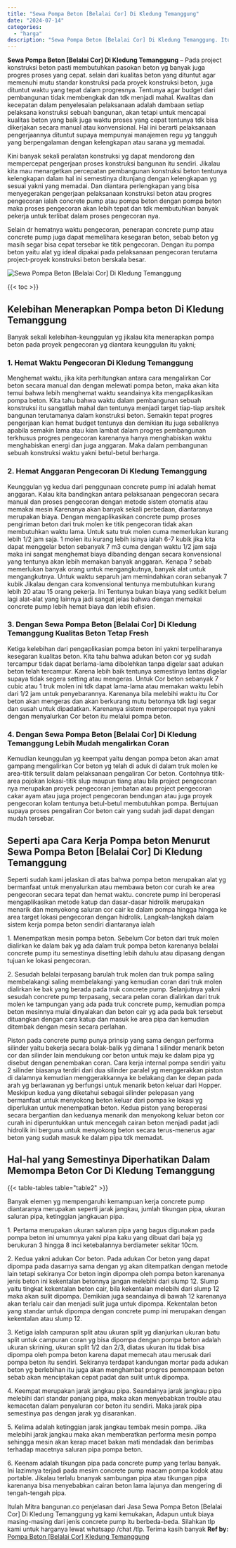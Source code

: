 ```yaml
---
title: "Sewa Pompa Beton [Belalai Cor] Di Kledung Temanggung"
date: "2024-07-14"
categories: 
  - "harga"
description: "Sewa Pompa Beton [Belalai Cor] Di Kledung Temanggung. Itulah Mitra bangunan.co penjelasan dari Jasa Sewa Pompa Beton [Belalai Cor] Di Kledung Temanggung yg..."
---
```


**Sewa Pompa Beton \[Belalai Cor\] Di Kledung Temanggung** – Pada project konstruksi beton pasti membutuhkan pasokan beton yg banyak juga progres proses yang cepat. selain dari kualitas beton yang dituntut agar memenuhi mutu standar konstruksi pada proyek konstruksi beton, juga dituntut waktu yang tepat dalam progresnya. Tentunya agar budget dari pembangunan tidak membengkak dan tdk menjadi mahal. Kwalitas dan kecepatan dalam penyelesaian pelaksanaan adalah dambaan setiap pelaksana konstruksi sebuah bangunan, akan tetapi untuk mencapai kualitas beton yang baik juga waktu proses yang cepat tentunya tdk bisa dikerjakan secara manual atau konvensional. Hal ini berarti pelaksanaan pengerjaannya dituntut supaya mempunyai manajemen regu yg tangguh yang berpengalaman dengan kelengkapan atau sarana yg memadai.

Kini banyak sekali peralatan konstruksi yg dapat mendorong dan mempercepat pengerjaan proses konstruksi bangunan itu sendiri. Jikalau kita mau menargetkan percepatan pembangunan konstruksi beton tentunya kelengkapan dalam hal ini semestinya ditunjang dengan kelengkapan yg sesuai yakni yang memadai. Dan diantara perlengkapan yang bisa menyegerakan pengerjaan pelaksanaan konstruksi beton atau progres pengecoran ialah concrete pump atau pompa beton dengan pompa beton maka proses pengecoran akan lebih tepat dan tdk membutuhkan banyak pekerja untuk terlibat dalam proses pengecoran nya.

Selain dr hematnya waktu pengecoran, penerapan concrete pump atau concrete pump juga dapat memelihara kesegaran beton, sebab beton yg masih segar bisa cepat tersebar ke titik pengecoran. Dengan itu pompa beton yaitu alat yg ideal dipakai pada pelaksanaan pengecoran terutama project-proyek konstruksi beton berskala besar.

![Sewa Pompa Beton [Belalai Cor] Di Kledung Temanggung](/images/sewa-concrete-pump-36.png)

{{< toc >}}

## Kelebihan Menerapkan Pompa beton Di Kledung Temanggung

Banyak sekali kelebihan-keunggulan yg jikalau kita menerapkan pompa beton pada proyek pengecoran yg diantara keunggulan itu yakni;

### 1\. Hemat Waktu Pengecoran Di Kledung Temanggung

Menghemat waktu, jika kita perhitungkan antara cara mengalirkan Cor beton secara manual dan dengan melewati pompa beton, maka akan kita temui bahwa lebih menghemat waktu seandainya kita mengaplikasikan pompa beton. Kita tahu bahwa waktu dalam pembangunan sebuah konstruksi itu sangatlah mahal dan tentunya menjadi target tiap-tiap arsitek bangunan terutamanya dalam konstruksi beton. Semakin tepat progres pengerjaan kian hemat budget tentunya dan demikian itu juga sebaliknya apabila semakin lama atau kian lambat dalam progres pembangunan terkhusus progres pengecoran karenanya hanya menghabiskan waktu menghabiskan energi dan juga anggaran. Maka dalam pembangunan sebuah konstruksi waktu yakni betul-betul berharga.

### 2\. Hemat Anggaran Pengecoran Di Kledung Temanggung

Keunggulan yg kedua dari penggunaan concrete pump ini adalah hemat anggaran. Kalau kita bandingkan antara pelaksanaan pengecoran secara manual dan proses pengecoran dengan metode sistem otomatis atau memakai mesin Karenanya akan banyak sekali perbedaan, diantaranya merupakan biaya. Dengan mengaplikasikan concrete pump proses pengiriman beton dari truk molen ke titik pengecoran tidak akan membutuhkan waktu lama. Untuk satu truk molen cuma memerlukan kurang lebih 1/2 jam saja. 1 molen itu kurang lebih isinya ialah 6-7 kubik jika kita dapat menggelar beton sebanyak 7 m3 cuma dengan waktu 1/2 jam saja maka ini sangat menghemat biaya dibanding dengan secara konvensional yang tentunya akan lebih memakan banyak anggaran. Kenapa ? sebab memerlukan banyak orang untuk mengangkutnya, banyak alat untuk mengangkutnya. Untuk waktu separuh jam memindahkan coran sebanyak 7 kubik Jikalau dengan cara konvensional tentunya membutuhkan kurang lebih 20 atau 15 orang pekerja. Ini Tentunya bukan biaya yang sedikit belum lagi alat-alat yang lainnya jadi sangat jelas bahwa dengan memakai concrete pump lebih hemat biaya dan lebih efisien.

### 3\. Dengan Sewa Pompa Beton \[Belalai Cor\] Di Kledung Temanggung Kualitas Beton Tetap Fresh

Ketiga kelebihan dari pengaplikasian pompa beton ini yakni terpeliharanya kesegaran kualitas beton. Kita tahu bahwa adukan beton cor yg sudah tercampur tidak dapat berlama-lama dibolehkan tanpa digelar saat adukan beton telah tercampur. Karena lebih baik tentunya semestinya lantas digelar supaya tidak segera setting atau mengeras. Untuk Cor beton sebanyak 7 cubic atau 1 truk molen ini tdk dapat lama-lama atau memakan waktu lebih dari 1/2 jam untuk penyebarannya. Karenanya bila melebihi waktu itu Cor beton akan mengeras dan akan berkurang mutu betonnya tdk lagi segar dan susah untuk dipadatkan. Karenanya sistem mempercepat nya yakni dengan menyalurkan Cor beton itu melalui pompa beton.

### 4\. Dengan Sewa Pompa Beton \[Belalai Cor\] Di Kledung Temanggung Lebih Mudah mengalirkan Coran

Kemudian keunggulan yg keempat yaitu dengan pompa beton akan amat gampang mengalirkan Cor beton yg telah di aduk di dalam truk molen ke area-titik tersulit dalam pelaksanaan pengaliran Cor beton. Contohnya titik-area pojokan lokasi-titik slup maupun tiang atau bila project pengecoran nya merupakan proyek pengecoran jembatan atau project pengecoran cakar ayam atau juga project pengecoran bendungan atau juga proyek pengecoran kolam tentunya betul-betul membutuhkan pompa. Bertujuan supaya proses pengaliran Cor beton cair yang sudah jadi dapat dengan mudah tersebar.

## Seperti apa Cara Kerja Pompa beton Menurut Sewa Pompa Beton \[Belalai Cor\] Di Kledung Temanggung

Seperti sudah kami jelaskan di atas bahwa pompa beton merupakan alat yg bermanfaat untuk menyalurkan atau membawa beton cor curah ke area pengecoran secara tepat dan hemat waktu. concrete pump ini beroperasi mengaplikasikan metode katup dan dasar-dasar hidrolik merupakan menarik dan menyokong saluran cor cair ke dalam pompa hingga hingga ke area target lokasi pengecoran dengan hidrolik. Langkah-langkah dalam sistem kerja pompa beton sendiri diantaranya ialah

1\. Menempatkan mesin pompa beton. Sebelum Cor beton dari truk molen dialirkan ke dalam bak yg ada dalam truk pompa beton karenanya belalai concrete pump itu semestinya disetting lebih dahulu atau dipasang dengan tujuan ke lokasi pengecoran.

2\. Sesudah belalai terpasang barulah truk molen dan truk pompa saling membelakangi saling membelakangi yang kemudian coran dari truk molen dialirkan ke bak yang berada pada truk concrete pump. Selanjutnya yakni sesudah concrete pump terpasang, secara pelan coran dialirkan dari truk molen ke tampungan yang ada pada truk concrete pump, kemudian pompa beton mesinnya mulai dinyalakan dan beton cair yg ada pada bak tersebut dituangkan dengan cara katup dan masuk ke area pipa dan kemudian ditembak dengan mesin secara perlahan.

Piston pada concrete pump punya prinsip yang sama dengan performa silinder yaitu bekerja secara bolak-balik yg dimana 1 silinder menarik beton cor dan silinder lain mendukung cor beton untuk maju ke dalam pipa yg disebut dengan penembakan coran. Cara kerja internal pompa sendiri yaitu 2 silinder biasanya terdiri dari dua silinder paralel yg menggerakkan piston di dalamnya kemudian menggerakkannya ke belakang dan ke depan pada arah yg berlawanan yg berfungsi untuk menarik beton keluar dari Hopper. Meskipun kedua yang diketahui sebagai silinder pelepasan yang bermanfaat untuk menyokong beton keluar dari pompa ke lokasi yg diperlukan untuk menempatkan beton. Kedua piston yang beroperasi secara bergantian dan keduanya menarik dan menyokong keluar beton cor curah ini diperuntukkan untuk mencegah cairan beton menjadi padat jadi hidrolik ini berguna untuk menyokong beton secara terus-menerus agar beton yang sudah masuk ke dalam pipa tdk memadat.

## Hal-hal yang Semestinya Diperhatikan Dalam Memompa Beton Cor Di Kledung Temanggung

{{< table-tables table="table2" >}}

Banyak elemen yg mempengaruhi kemampuan kerja concrete pump diantaranya merupakan seperti jarak jangkau, jumlah tikungan pipa, ukuran saluran pipa, ketinggian jangkauan pipa.

1\. Pertama merupakan ukuran saluran pipa yang bagus digunakan pada pompa beton ini umumnya yakni pipa kaku yang dibuat dari baja yg berukuran 3 hingga 8 inci ketebalannya berdiameter sekitar 10cm.

2\. Kedua yakni adukan Cor beton. Pada adukan Cor beton yang dapat dipompa pada dasarnya sama dengan yg akan ditempatkan dengan metode lain tetapi sekiranya Cor beton ingin dipompa oleh pompa beton karenanya jenis beton ini kekentalan betonnya jangan melebihi dari slump 12. Slump yaitu tingkat kekentalan beton cair, bila kekentalan melebihi dari slump 12 maka akan sulit dipompa. Demikian juga seandainya di bawah 12 karenanya akan terlalu cair dan menjadi sulit juga untuk dipompa. Kekentalan beton yang standar untuk dipompa dengan concrete pump ini merupakan dengan kekentalan atau slump 12.

3\. Ketiga ialah campuran split atau ukuran split yg dianjurkan ukuran batu split untuk campuran coran yg bisa dipompa dengan pompa beton adalah ukuran skrining, ukuran split 1/2 dan 2/3, diatas ukuran itu tidak bisa dipompa oleh pompa beton karena dapat memecah atau merusak dari pompa beton itu sendiri. Sekiranya terdapat kandungan mortar pada adukan beton yg berlebihan itu juga akan menghambat progres pemompaan beton sebab akan menciptakan cepat padat dan sulit untuk dipompa.

4\. Keempat merupakan jarak jangkau pipa. Seandainya jarak jangkau pipa melebihi dari standar panjang pipa, maka akan menyebabkan trouble atau kemacetan dalam penyaluran cor beton itu sendiri. Maka jarak pipa semestinya pas dengan jarak yg disarankan.

5\. Kelima adalah ketinggian jarak jangkau tembak mesin pompa. Jika melebihi jarak jangkau maka akan memberatkan performa mesin pompa sehingga mesin akan kerap macet bakan mati mendadak dan berimbas terhadap macetnya saluran pipa pompa beton.

6\. Keenam adalah tikungan pipa pada concrete pump yang terlau banyak. Ini lazimnya terjadi pada mesim concrete pump macam pompa kodok atau portable. Jikalau terlalu bnanyak sambungan pipa atau tikungan pipa karenanya bisa menyebabkan cairan beton lama lajunya dan mengering di tengah-tengah pipa.

Itulah Mitra bangunan.co penjelasan dari Jasa Sewa Pompa Beton \[Belalai Cor\] Di Kledung Temanggung yg kami kemukakan, Adapun untuk biaya masing-masing dari jenis concrete pump itu berbeda-beda. Silahkan tlp kami untuk harganya lewat whatsapp /chat /tlp. Terima kasih banyak
**Ref by:** [Pompa Beton [Belalai Cor] Kledung Temanggung](https://id.wikipedia.org/wiki/Pompa)
